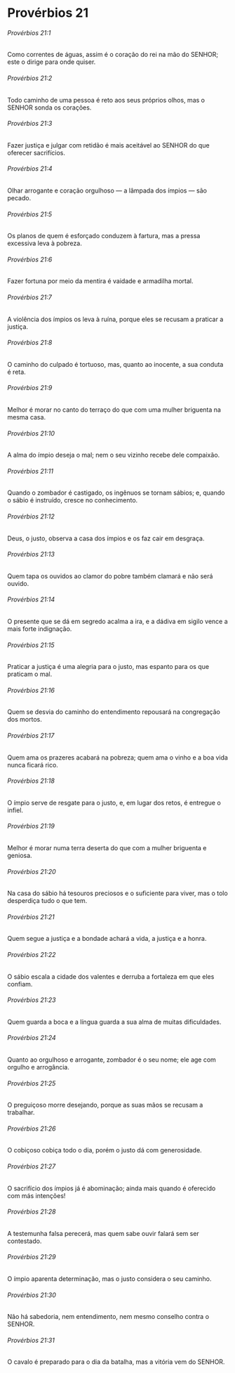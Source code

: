 # Provérbios 21

###### Provérbios 21:1

Como correntes de águas, assim é o coração do rei na mão do SENHOR; este o dirige para onde quiser.

###### Provérbios 21:2

Todo caminho de uma pessoa é reto aos seus próprios olhos, mas o SENHOR sonda os corações.

###### Provérbios 21:3

Fazer justiça e julgar com retidão é mais aceitável ao SENHOR do que oferecer sacrifícios.

###### Provérbios 21:4

Olhar arrogante e coração orgulhoso — a lâmpada dos ímpios — são pecado.

###### Provérbios 21:5

Os planos de quem é esforçado conduzem à fartura, mas a pressa excessiva leva à pobreza.

###### Provérbios 21:6

Fazer fortuna por meio da mentira é vaidade e armadilha mortal.

###### Provérbios 21:7

A violência dos ímpios os leva à ruína, porque eles se recusam a praticar a justiça.

###### Provérbios 21:8

O caminho do culpado é tortuoso, mas, quanto ao inocente, a sua conduta é reta.

###### Provérbios 21:9

Melhor é morar no canto do terraço do que com uma mulher briguenta na mesma casa.

###### Provérbios 21:10

A alma do ímpio deseja o mal; nem o seu vizinho recebe dele compaixão.

###### Provérbios 21:11

Quando o zombador é castigado, os ingênuos se tornam sábios; e, quando o sábio é instruído, cresce no conhecimento.

###### Provérbios 21:12

Deus, o justo, observa a casa dos ímpios e os faz cair em desgraça.

###### Provérbios 21:13

Quem tapa os ouvidos ao clamor do pobre também clamará e não será ouvido.

###### Provérbios 21:14

O presente que se dá em segredo acalma a ira, e a dádiva em sigilo vence a mais forte indignação.

###### Provérbios 21:15

Praticar a justiça é uma alegria para o justo, mas espanto para os que praticam o mal.

###### Provérbios 21:16

Quem se desvia do caminho do entendimento repousará na congregação dos mortos.

###### Provérbios 21:17

Quem ama os prazeres acabará na pobreza; quem ama o vinho e a boa vida nunca ficará rico.

###### Provérbios 21:18

O ímpio serve de resgate para o justo, e, em lugar dos retos, é entregue o infiel.

###### Provérbios 21:19

Melhor é morar numa terra deserta do que com a mulher briguenta e geniosa.

###### Provérbios 21:20

Na casa do sábio há tesouros preciosos e o suficiente para viver, mas o tolo desperdiça tudo o que tem.

###### Provérbios 21:21

Quem segue a justiça e a bondade achará a vida, a justiça e a honra.

###### Provérbios 21:22

O sábio escala a cidade dos valentes e derruba a fortaleza em que eles confiam.

###### Provérbios 21:23

Quem guarda a boca e a língua guarda a sua alma de muitas dificuldades.

###### Provérbios 21:24

Quanto ao orgulhoso e arrogante, zombador é o seu nome; ele age com orgulho e arrogância.

###### Provérbios 21:25

O preguiçoso morre desejando, porque as suas mãos se recusam a trabalhar.

###### Provérbios 21:26

O cobiçoso cobiça todo o dia, porém o justo dá com generosidade.

###### Provérbios 21:27

O sacrifício dos ímpios já é abominação; ainda mais quando é oferecido com más intenções!

###### Provérbios 21:28

A testemunha falsa perecerá, mas quem sabe ouvir falará sem ser contestado.

###### Provérbios 21:29

O ímpio aparenta determinação, mas o justo considera o seu caminho.

###### Provérbios 21:30

Não há sabedoria, nem entendimento, nem mesmo conselho contra o SENHOR.

###### Provérbios 21:31

O cavalo é preparado para o dia da batalha, mas a vitória vem do SENHOR.

